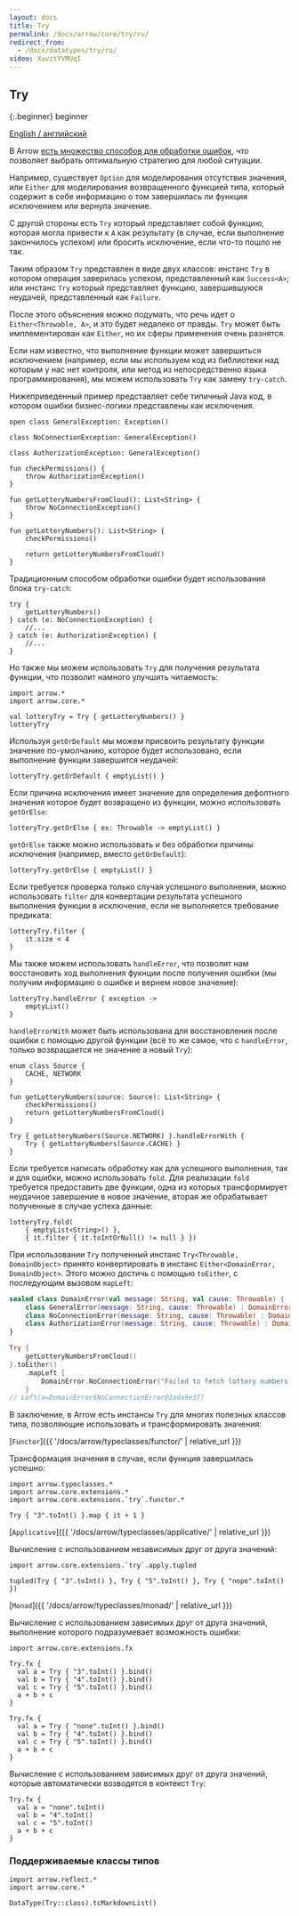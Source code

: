 ```yaml
---
layout: docs
title: Try
permalink: /docs/arrow/core/try/ru/
redirect_from:
  - /docs/datatypes/try/ru/
video: XavztYVMUqI
---
```


## Try

{:.beginner}
beginner

[English / английский](/docs/arrow/core/try)

В Arrow [есть множество способов для обработки ошибок](http://arrow-kt.io/docs/patterns/error_handling/), что позволяет выбрать оптимальную стратегию для любой ситуации.

Например, существует `Option` для моделирования отсутствия значения, или `Either` для моделирования возвращенного функцией типа, который содержит в себе информацию о том завершилась ли функция исключением или вернула значение.

С другой стороны есть `Try` который представляет собой функцию, которая могла привести к `A` как результату (в случае, если выполнение закончилось успехом) или бросить исключение, если что-то пошло не так.

Таким образом `Try` представлен в виде двух классов: инстанс `Try` в котором операция заверилась успехом, представленный как `Success<A>`; или инстанс `Try` который представляет функцию, завершившуюся неудачей, представленный как `Failure`.

После этого объяснения можно подумать, что речь идет о `Either<Throwable, A>`, и это будет недалеко от правды. `Try` может быть имплементирован как `Either`, но их сферы применения очень разнятся.

Если нам известно, что выполнение функции может завершиться исключением (например, если мы используем код из библиотеки над которым у нас нет контроля, или метод из непосредственно языка программирования), мы можем использовать `Try` как замену `try-catch`.

Нижеприведенный пример представляет себе типичный Java код, в котором ошибки бизнес-логики представлены как исключения.

```kotlin:ank:silent
open class GeneralException: Exception()

class NoConnectionException: GeneralException()

class AuthorizationException: GeneralException()

fun checkPermissions() {
    throw AuthorizationException()
}

fun getLotteryNumbersFromCloud(): List<String> {
    throw NoConnectionException()
}

fun getLotteryNumbers(): List<String> {
    checkPermissions()

    return getLotteryNumbersFromCloud()
}
```

Традиционным способом обработки ошибки будет использования блока `try-catch`:

```kotlin:ank
try {
    getLotteryNumbers()
} catch (e: NoConnectionException) {
    //...
} catch (e: AuthorizationException) {
    //...
}
```

Но также мы можем использовать `Try` для получения результата функции, что позволит намного улучшить читаемость:

```kotlin:ank
import arrow.*
import arrow.core.*

val lotteryTry = Try { getLotteryNumbers() }
lotteryTry
```

Используя `getOrDefault` мы можем присвоить результату функции значение по-умолчанию, которое будет использовано, если выполнение функции завершится неудачей:

```kotlin:ank
lotteryTry.getOrDefault { emptyList() }
```
Если причина исключения имеет значение для определения дефолтного значения которое будет возвращено из функции, можно использовать `getOrElse`:

```kotlin:ank
lotteryTry.getOrElse { ex: Throwable -> emptyList() }
```

`getOrElse` также можно использовать и без обработки причины исключения (например, вместо `getOrDefault`):

```kotlin:ank
lotteryTry.getOrElse { emptyList() }
```

Если требуется проверка только случая успешного выполнения, можно использовать `filter` для конвертации результата успешного выполнения функции в исключение, если не выполняется требование предиката:

```kotlin:ank
lotteryTry.filter {
    it.size < 4
}
```

Мы также можем использовать `handleError`, что позволит нам восстановить ход выполнения фукнции после получения ошибки (мы получим информацию о ошибке и вернем новое значение):

```kotlin:ank
lotteryTry.handleError { exception ->
    emptyList()
}
```

`handleErrorWith` может быть использована для восстановления после ошибки с помощью другой функции (всё то же самое, что с `handleError`, только возвращается не значение а новый `Try`):

```kotlin:ank
enum class Source {
    CACHE, NETWORK
}

fun getLotteryNumbers(source: Source): List<String> {
    checkPermissions()
    return getLotteryNumbersFromCloud()
}

Try { getLotteryNumbers(Source.NETWORK) }.handleErrorWith {
    Try { getLotteryNumbers(Source.CACHE) }
}
```

Если требуется написать обработку как для успешного выполнения, так и для ошибки, можно использовать `fold`. Для реализации `fold` требуется предоставить две функции, одна из которых трансформирует неудачное завершение в новое значение, вторая же обрабатывает полученные в случае успеха данные:

```kotlin:ank
lotteryTry.fold(
    { emptyList<String>() },
    { it.filter { it.toIntOrNull() != null } })
```

При использовании `Try` полученный инстанс `Try<Throwable, DomainObject>` принято конвертировать в инстанс `Either<DomainError, DomainObject>`. Этого можно достичь с помощью `toEither`, с последующим вызовом `mapLeft`:

```kotlin
sealed class DomainError(val message: String, val cause: Throwable) {
    class GeneralError(message: String, cause: Throwable) : DomainError(message, cause)
    class NoConnectionError(message: String, cause: Throwable) : DomainError(message, cause)
    class AuthorizationError(message: String, cause: Throwable) : DomainError(message, cause)
}

Try {
    getLotteryNumbersFromCloud()
}.toEither()
    .mapLeft {
        DomainError.NoConnectionError("Failed to fetch lottery numbers from cloud", it)
    }
// Left(a=DomainError$NoConnectionError@3ada9e37)
```

В заключение, в Arrow есть инстансы `Try` для многих полезных классов типа, позволяющие использовать и трансформировать значения:

[`Functor`]({{ '/docs/arrow/typeclasses/functor/' | relative_url }})

Трансформация значения в случае, если функция завершилась успешно:

```kotlin:ank
import arrow.typeclasses.*
import arrow.core.extensions.*
import arrow.core.extensions.`try`.functor.*

Try { "3".toInt() }.map { it + 1 }
```

[`Applicative`]({{ '/docs/arrow/typeclasses/applicative/' | relative_url }})

Вычисление с использованием независимых друг от друга значений:

```kotlin:ank
import arrow.core.extensions.`try`.apply.tupled
  
tupled(Try { "3".toInt() }, Try { "5".toInt() }, Try { "nope".toInt() })
```

[`Monad`]({{ '/docs/arrow/typeclasses/monad/' | relative_url }})

Вычисление с использованием зависимых друг от друга значений, выполнение которого подразумевает возможность ошибки:

```kotlin:ank
import arrow.core.extensions.fx

Try.fx {
  val a = Try { "3".toInt() }.bind()
  val b = Try { "4".toInt() }.bind()
  val c = Try { "5".toInt() }.bind()
  a + b + c
}
```

```kotlin:ank
Try.fx {
  val a = Try { "none".toInt() }.bind()
  val b = Try { "4".toInt() }.bind()
  val c = Try { "5".toInt() }.bind()
  a + b + c
}
```

Вычисление с использованием зависимых друг от друга значений, которые автоматически возводятся в контекст `Try`:

```kotlin:ank
Try.fx {
  val a = "none".toInt()
  val b = "4".toInt()
  val c = "5".toInt()
  a + b + c
}
```

### Поддерживаемые классы типов

```kotlin:ank:replace
import arrow.reflect.*
import arrow.core.*

DataType(Try::class).tcMarkdownList()
```
